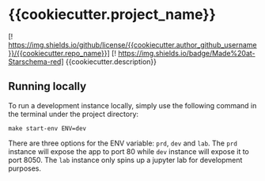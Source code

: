 # {{cookiecutter.project_name}}

[! https://img.shields.io/github/license/{{cookiecutter.author_github_username}}/{{cookiecutter.repo_name}}] [! https://img.shields.io/badge/Made%20at-Starschema-red]
{{cookiecutter.description}}


## Running locally

To run a development instance locally, simply use the following command in the terminal under the project directory:

```ssh
make start-env ENV=dev
```

There are three options for the ENV variable: `prd`, `dev` and `lab`.  The `prd` instance will expose the app to port 80 while `dev` instance will expose it to port 8050. 
The `lab` instance only spins up a jupyter lab for development purposes.

